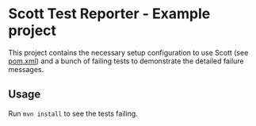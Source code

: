 Scott Test Reporter - Example project
=====================================

This project contains the necessary setup configuration to use Scott (see [pom.xml](https://github.com/dodie/scott/blob/master/scott-example/pom.xml))
and a bunch of failing tests to demonstrate the detailed failure messages.

Usage
-----
Run ``` mvn install ``` to see the tests failing.

